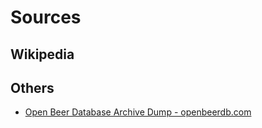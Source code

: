 
# Sources


## Wikipedia


## Others

- [Open Beer Database Archive Dump - openbeerdb.com](http://openbeerdb.com)

